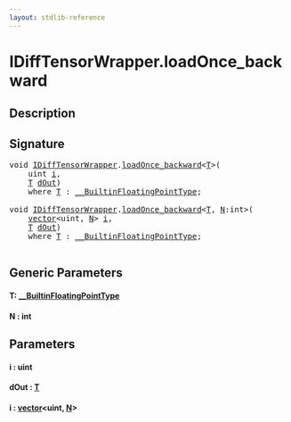 ```yaml
---
layout: stdlib-reference
---
```


# IDiffTensorWrapper\.loadOnce\_backward

## Description





## Signature 

<pre>
<span class="code_keyword">void</span> <a href="index.md" class="code_type">IDiffTensorWrapper</a>.<a href="loadonce_backward-4.md">loadOnce_backward</a>&lt;<a href="loadonce_backward-4.md#typeparam-T" class="code_type">T</a>&gt;(
    <span class="code_keyword">uint</span> <a href="loadonce_backward-4.md#decl-i" class="code_param">i</a>,
    <a href="loadonce_backward-4.md#typeparam-T" class="code_type">T</a> <a href="loadonce_backward-4.md#decl-dOut" class="code_param">dOut</a>)
    <span class='code_keyword'>where</span> <a href="loadonce_backward-4.md#typeparam-T" class="code_type">T</a> : <a href="../0_builtinfloatingpointtype-029hm/index.md" class="code_type">__BuiltinFloatingPointType</a>;

<span class="code_keyword">void</span> <a href="index.md" class="code_type">IDiffTensorWrapper</a>.<a href="loadonce_backward-4.md">loadOnce_backward</a>&lt;<a href="loadonce_backward-4.md#typeparam-T" class="code_type">T</a>, <a href="loadonce_backward-4.md#decl-N" class="code_var">N</a>:<span class="code_keyword">int</span>&gt;(
    <a href="../../types/vector/index.md" class="code_type">vector</a>&lt;<span class="code_keyword">uint</span>, <a href="loadonce_backward-4.md#decl-N" class="code_var">N</a>&gt; <a href="loadonce_backward-4.md#decl-i" class="code_param">i</a>,
    <a href="loadonce_backward-4.md#typeparam-T" class="code_type">T</a> <a href="loadonce_backward-4.md#decl-dOut" class="code_param">dOut</a>)
    <span class='code_keyword'>where</span> <a href="loadonce_backward-4.md#typeparam-T" class="code_type">T</a> : <a href="../0_builtinfloatingpointtype-029hm/index.md" class="code_type">__BuiltinFloatingPointType</a>;

</pre>

## Generic Parameters

####  <a id="typeparam-T"></a>T: [\_\_BuiltinFloatingPointType](../0_builtinfloatingpointtype-029hm/index.md)
####  <a id="decl-N"></a>N  : int

## Parameters

####  <a id="decl-i"></a>i  : uint
####  <a id="decl-dOut"></a>dOut  : [T](loadonce_backward-4.md#typeparam-T)
####  <a id="decl-i"></a>i  : [vector](../../types/vector/index.md)\<uint, [N](../../types/vector/index.md#decl-N)\>


<script>
// Fix .md links to .html when on ReadTheDocs
if (window.location.hostname.includes('readthedocs') || 
    window.location.hostname.includes('rtfd.io')) {
  document.addEventListener('DOMContentLoaded', function() {
    const links = document.querySelectorAll('a');
    links.forEach(link => {
      const href = link.getAttribute('href');
      if (href && href.includes('.md')) {
        // This regex will handle .md links with or without fragment identifiers or query parameters
        link.href = link.href.replace(/(.+)\.md(#[^?]*)?(\?.*)?$/, '$1.html$2$3');
      }
    });
  });
}
</script>

